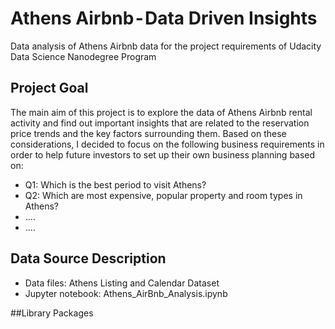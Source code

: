 # Athens Airbnb - Data Driven Insights
Data analysis of Athens Airbnb data for the project requirements of Udacity Data Science Nanodegree Program

## Project Goal
The main aim of this project is to explore the data of Athens Airbnb rental activity and find out important insights that are related to the reservation price trends and the key factors surrounding them. Based on these considerations, I decided to focus on the following business requirements in order to help future investors to set up their own business planning based on:

* Q1: Which is the best period to visit Athens?
* Q2: Which are most expensive, popular property and room types in Athens?
* ....
* ....

## Data Source Description
* Data files: Athens Listing and Calendar Dataset
* Jupyter notebook: Athens_AirBnb_Analysis.ipynb 

##Library Packages

